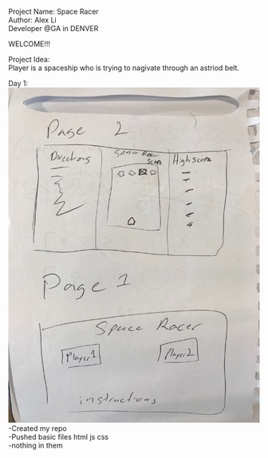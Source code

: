 Project Name: Space Racer<br/>
Author: Alex Li<br/>
Developer @GA in DENVER<br/>

WELCOME!!!<br/>

Project Idea:<br/>
Player is a spaceship who is trying to nagivate through an astriod belt. <br/>

Day 1:<br/>
![alt text](/img/wireframe1.JPG "wireframe #1")<br/>
-Created my repo <br/>
-Pushed basic files html js css<br/>
  -nothing in them<br/>



